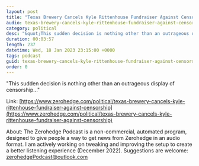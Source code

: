 ```yaml
---
layout: post
title: "Texas Brewery Cancels Kyle Rittenhouse Fundraiser Against Censorship"
audio: texas-brewery-cancels-kyle-rittenhouse-fundraiser-against-censorship-0
category: political
desc: "&quot;This sudden decision is nothing other than an outrageous display of censorship...&quot;"
duration: 00:03:57
length: 237
datetime: Wed, 18 Jan 2023 23:15:00 +0000
tags: podcast
guid: texas-brewery-cancels-kyle-rittenhouse-fundraiser-against-censorship-0
order: 0
---
```

&quot;This sudden decision is nothing other than an outrageous display of censorship...&quot;

Link: [https://www.zerohedge.com/political/texas-brewery-cancels-kyle-rittenhouse-fundraiser-against-censorship](https://www.zerohedge.com/political/texas-brewery-cancels-kyle-rittenhouse-fundraiser-against-censorship)

About: The Zerohedge Podcast is a non-commercial, automated program, designed to give people a way to get news from Zerohedge in an audio format.  I am actively working on tweaking and improving the setup to create a better listening experience (December 2022).  Suggestions are welcome: [zerohedgePodcast@outlook.com](mailto:zerohedgePodcast@outlook.com)